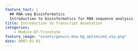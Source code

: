 ```yaml
---
feature_text: |
  ## RNA-seq Bioinformatics
  Introduction to bioinformatics for RNA sequence analysis
title: Introduction to Transcript Annotation
categories:
    - Module-07-Trinotate
feature_image: "assets/genvis-dna-bg_optimized_v1a.png"
date: 0007-01-01
---
```

